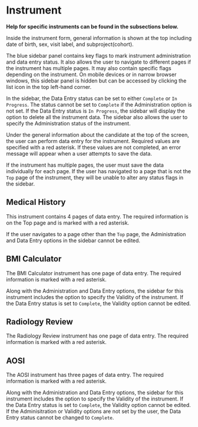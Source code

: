 # Instrument

**Help for specific instruments can be found in the subsections below.**

Inside the instrument form, general information is shown at the top including date of birth, sex, visit label, and subproject(cohort).

The blue sidebar panel contains key flags to mark instrument administration and data entry status. It also allows the user to navigate to different pages if the instrument has multiple pages. It may also contain specific flags depending on the instrument. On mobile devices or in narrow browser windows, this sidebar panel is hidden but can be accessed by clicking the list icon in the top left-hand corner.

In the sidebar, the Data Entry status can be set to either `Complete` or `In Progress`. The status cannot be set to `Complete` if the Administration option is not set. If the Data Entry status is `In Progress`, the sidebar will display the option to delete all the instrument data. The sidebar also allows the user to specify the Administration status of the instrument. 

Under the general information about the candidate at the top of the screen, the user can perform data entry for the instrument. Required values are specified with a red asterisk. If these values are not completed, an error message will appear when a user attempts to save the data. 

If the instrument has multiple pages, the user must save the data individually for each page. If the user has navigated to a page that is not the `Top` page of the instrument, they will be unable to alter any status flags in the sidebar. 

## Medical History

This instrument contains 4 pages of data entry. The required information is on the Top page and is marked with a red asterisk. 

If the user navigates to a page other than the `Top` page, the Administration and Data Entry options in the sidebar cannot be edited.

## BMI Calculator

The BMI Calculator instrument has one page of data entry. The required information is marked with a red asterisk.

Along with the Administration and Data Entry options, the sidebar for this instrument includes the option to specify the Validity of the instrument. If the Data Entry status is set to `Complete`, the Validity option cannot be edited.

## Radiology Review

The Radiology Review instrument has one page of data entry. The required information is marked with a red asterisk.

## AOSI

The AOSI instrument has three pages of data entry. The required information is marked with a red asterisk.

Along with the Administration and Data Entry options, the sidebar for this instrument includes the option to specify the Validity of the instrument. If the Data Entry status is set to `Complete`, the Validity option cannot be edited. If the Adminisitration or Validity options are not set by the user, the Data Entry status cannot be changed to `Complete`.
